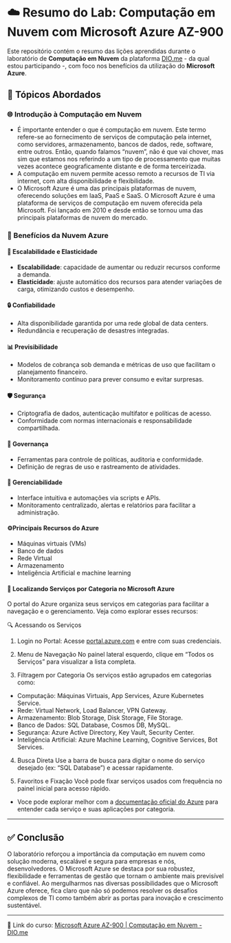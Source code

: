 # ☁️ Resumo do Lab: Computação em Nuvem com Microsoft Azure AZ-900

Este repositório contém o resumo das lições aprendidas durante o laboratório de **Computação em Nuvem** da plataforma [DIO.me](https://web.dio.me) -  da qual estou participando -, com foco nos benefícios da utilização do **Microsoft Azure**.

## 📘 Tópicos Abordados

### 🌐 Introdução à Computação em Nuvem
- É importante entender o que é computação em nuvem. Este termo refere-se ao fornecimento de serviços de computação pela internet, como servidores, armazenamento, bancos de dados, rede, software, entre outros. Então, quando falamos “nuvem”, não é que vai chover, mas sim que estamos nos referindo a um tipo de processamento que muitas vezes acontece geograficamente distante e de forma terceirizada.
- A computação em nuvem permite acesso remoto a recursos de TI via internet, com alta disponibilidade e flexibilidade.
- O Microsoft Azure é uma das principais plataformas de nuvem, oferecendo soluções em IaaS, PaaS e SaaS. O Microsoft Azure é uma plataforma de serviços de computação em nuvem oferecida pela Microsoft. Foi lançado em 2010 e desde então se tornou uma das principais plataformas de nuvem do mercado.

### 🚀 Benefícios da Nuvem Azure

#### 🔄 Escalabilidade e Elasticidade
- **Escalabilidade**: capacidade de aumentar ou reduzir recursos conforme a demanda.
- **Elasticidade**: ajuste automático dos recursos para atender variações de carga, otimizando custos e desempenho.

#### 🔒 Confiabilidade
- Alta disponibilidade garantida por uma rede global de data centers.
- Redundância e recuperação de desastres integradas.

#### 📊 Previsibilidade
- Modelos de cobrança sob demanda e métricas de uso que facilitam o planejamento financeiro.
- Monitoramento contínuo para prever consumo e evitar surpresas.

#### 🛡️ Segurança
- Criptografia de dados, autenticação multifator e políticas de acesso.
- Conformidade com normas internacionais e responsabilidade compartilhada.

#### 🧭 Governança
- Ferramentas para controle de políticas, auditoria e conformidade.
- Definição de regras de uso e rastreamento de atividades.

#### 🧰 Gerenciabilidade
- Interface intuitiva e automações via scripts e APIs.
- Monitoramento centralizado, alertas e relatórios para facilitar a administração.

#### ⚙️Principais Recursos do Azure
- Máquinas virtuais (VMs)
- Banco de dados
- Rede Virtual
- Armazenamento
- Inteligência Artificial e machine learning

#### 🧭 Localizando Serviços por Categoria no Microsoft Azure
O portal do Azure organiza seus serviços em categorias para facilitar a navegação e o gerenciamento. Veja como explorar esses recursos:

🔍 Acessando os Serviços
1. Login no Portal: Acesse [portal.azure.com](https://portal.azure.com) e entre com suas credenciais.

2. Menu de Navegação No painel lateral esquerdo, clique em “Todos os Serviços” para visualizar a lista completa.

3. Filtragem por Categoria Os serviços estão agrupados em categorias como:
- Computação: Máquinas Virtuais, App Services, Azure Kubernetes Service.
- Rede: Virtual Network, Load Balancer, VPN Gateway.
- Armazenamento: Blob Storage, Disk Storage, File Storage.
- Banco de Dados: SQL Database, Cosmos DB, MySQL.
- Segurança: Azure Active Directory, Key Vault, Security Center.
- Inteligência Artificial: Azure Machine Learning, Cognitive Services, Bot Services.

4. Busca Direta Use a barra de busca para digitar o nome do serviço desejado (ex: “SQL Database”) e acessar rapidamente.

5. Favoritos e Fixação Você pode fixar serviços usados com frequência no painel inicial para acesso rápido.

- Voce pode explorar melhor com a [documentação oficial do Azure](https://learn.microsoft.com/pt-br/azure/) para entender cada serviço e suas aplicações por categoria.
  
---

## ✅ Conclusão

O laboratório reforçou a importância da computação em nuvem como solução moderna, escalável e segura para empresas e nós, desenvolvedores. O Microsoft Azure se destaca por sua robustez, flexibilidade e ferramentas de gestão que tornam o ambiente mais previsível e confiável.
Ao mergulharmos nas diversas possibilidades que o Microsoft Azure oferece, fica claro que não só podemos resolver os desafios complexos de TI como também abrir as portas para inovação e crescimento sustentável.

---

📎 Link do curso: [Microsoft Azure AZ-900 | Computação em Nuvem - DIO.me](https://web.dio.me/lab/computacao-da-nuvem-laboratorio/learning/6d6083cf-0291-428d-a5f2-c93166e6874d)

